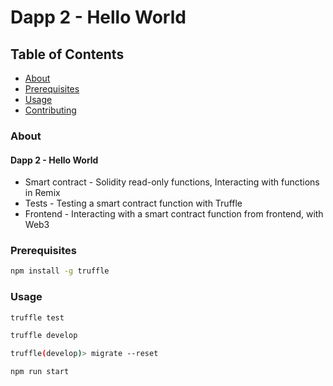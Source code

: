 # Dapp 2 - Hello World

## Table of Contents

- [About](#about)
- [Prerequisites](#prerequisites)
- [Usage](#usage)
- [Contributing](../CONTRIBUTING.md)

### About <a name = "about"></a>

#### Dapp 2 - Hello World

- Smart contract - Solidity read-only functions, Interacting with functions in Remix
- Tests - Testing a smart contract function with Truffle
- Frontend - Interacting with a smart contract function from frontend, with Web3

### Prerequisites

```sh
npm install -g truffle
```

### Usage

```sh
truffle test
```

```sh
truffle develop
```

```sh
truffle(develop)> migrate --reset
```

```sh
npm run start
```
